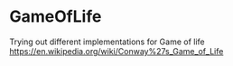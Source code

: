 # GameOfLife
Trying out different implementations for Game of life https://en.wikipedia.org/wiki/Conway%27s_Game_of_Life

